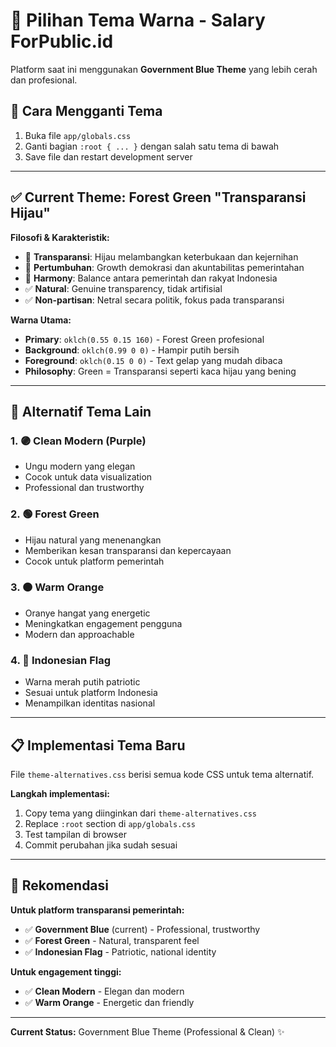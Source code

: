 # 🎨 Pilihan Tema Warna - Salary ForPublic.id

Platform saat ini menggunakan **Government Blue Theme** yang lebih cerah dan profesional.

## 🔄 Cara Mengganti Tema

1. Buka file `app/globals.css`
2. Ganti bagian `:root { ... }` dengan salah satu tema di bawah
3. Save file dan restart development server

---

## ✅ Current Theme: Forest Green "Transparansi Hijau"

**Filosofi & Karakteristik:**

- 🌱 **Transparansi**: Hijau melambangkan keterbukaan dan kejernihan
- 🌿 **Pertumbuhan**: Growth demokrasi dan akuntabilitas pemerintahan
- 🍃 **Harmony**: Balance antara pemerintah dan rakyat Indonesia
- ✅ **Natural**: Genuine transparency, tidak artifisial
- ✅ **Non-partisan**: Netral secara politik, fokus pada transparansi

**Warna Utama:**

- **Primary**: `oklch(0.55 0.15 160)` - Forest Green profesional
- **Background**: `oklch(0.99 0 0)` - Hampir putih bersih
- **Foreground**: `oklch(0.15 0 0)` - Text gelap yang mudah dibaca
- **Philosophy**: Green = Transparansi seperti kaca hijau yang bening

---

## 🎨 Alternatif Tema Lain

### 1. 🟣 Clean Modern (Purple)

- Ungu modern yang elegan
- Cocok untuk data visualization
- Professional dan trustworthy

### 2. 🟢 Forest Green

- Hijau natural yang menenangkan
- Memberikan kesan transparansi dan kepercayaan
- Cocok untuk platform pemerintah

### 3. 🟠 Warm Orange

- Oranye hangat yang energetic
- Meningkatkan engagement pengguna
- Modern dan approachable

### 4. 🔴 Indonesian Flag

- Warna merah putih patriotic
- Sesuai untuk platform Indonesia
- Menampilkan identitas nasional

---

## 📋 Implementasi Tema Baru

File `theme-alternatives.css` berisi semua kode CSS untuk tema alternatif.

**Langkah implementasi:**

1. Copy tema yang diinginkan dari `theme-alternatives.css`
2. Replace `:root` section di `app/globals.css`
3. Test tampilan di browser
4. Commit perubahan jika sudah sesuai

---

## 🎯 Rekomendasi

**Untuk platform transparansi pemerintah:**

- ✅ **Government Blue** (current) - Professional, trustworthy
- ✅ **Forest Green** - Natural, transparent feel
- ✅ **Indonesian Flag** - Patriotic, national identity

**Untuk engagement tinggi:**

- ✅ **Clean Modern** - Elegan dan modern
- ✅ **Warm Orange** - Energetic dan friendly

---

**Current Status:** Government Blue Theme (Professional & Clean) ✨
